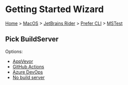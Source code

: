 # Getting Started Wizard

[Home](/docs/wiz/readme.md) > [MacOS](MacOS.md) > [JetBrains Rider](MacOS_Rider.md) > [Prefer CLI](MacOS_Rider_Cli.md) > [MSTest](MacOS_Rider_Cli_MSTest.md)

## Pick BuildServer

Options:
 * [AppVeyor](MacOS_Rider_Cli_MSTest_AppVeyor.md)
 * [GitHub Actions](MacOS_Rider_Cli_MSTest_GitHubActions.md)
 * [Azure DevOps](MacOS_Rider_Cli_MSTest_AzureDevOps.md)
 * [No build server](MacOS_Rider_Cli_MSTest_None.md)
